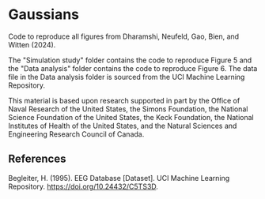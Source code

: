 # Gaussians

Code to reproduce all figures from Dharamshi, Neufeld, Gao, Bien, and Witten (2024).

The "Simulation study" folder contains the code to reproduce Figure 5 and the "Data analysis" folder contains the code to reproduce Figure 6. The data file in the Data analysis folder is sourced from the UCI Machine Learning Repository. 

This material is based upon research supported in part by the Office of Naval Research of the United States, the Simons Foundation, the National Science Foundation of the United States, the Keck Foundation, the National Institutes of Health of the United States, and the Natural Sciences and Engineering Research Council of Canada.

## References

Begleiter, H. (1995). EEG Database [Dataset]. UCI Machine Learning Repository. https://doi.org/10.24432/C5TS3D.